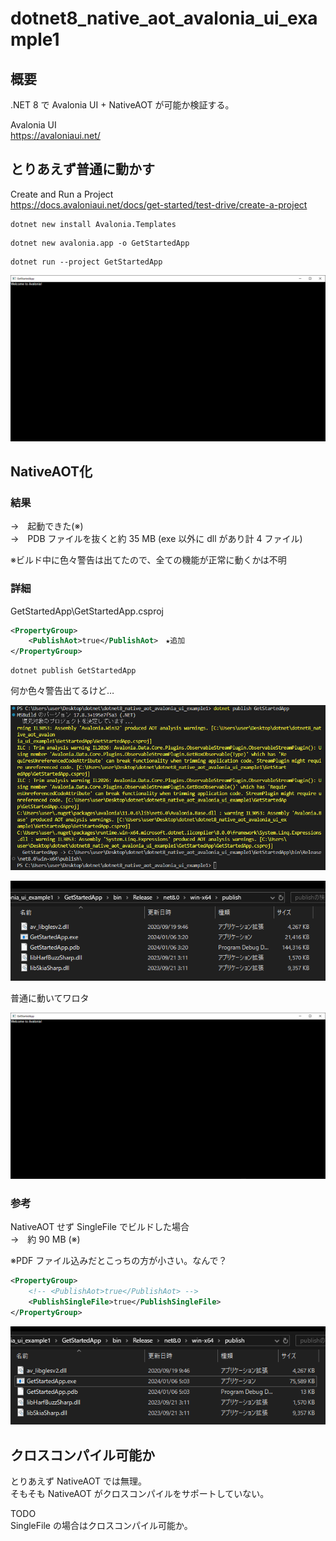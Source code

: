# dotnet8_native_aot_avalonia_ui_example1

## 概要

.NET 8 で Avalonia UI + NativeAOT が可能か検証する。  

Avalonia UI  
https://avaloniaui.net/  

## とりあえず普通に動かす

Create and Run a Project  
https://docs.avaloniaui.net/docs/get-started/test-drive/create-a-project

```
dotnet new install Avalonia.Templates
```

```
dotnet new avalonia.app -o GetStartedApp
```

```
dotnet run --project GetStartedApp
```

![実行結果イメージ](doc/image/2024-01-06-03-13-51.png)

## NativeAOT化

### 結果  
→　起動できた(※)  
→　PDB ファイルを抜くと約 35 MB (exe 以外に dll があり計 4 ファイル) 

※ビルド中に色々警告は出てたので、全ての機能が正常に動くかは不明

### 詳細

GetStartedApp\GetStartedApp.csproj
```xml
<PropertyGroup>
    <PublishAot>true</PublishAot>　★追加
</PropertyGroup>
```

```
dotnet publish GetStartedApp
```
何か色々警告出てるけど…

![](doc/image/2024-01-06-03-23-52.png)

![](doc/image/2024-01-06-03-25-24.png)

普通に動いてワロタ

![](doc/image/2024-01-06-03-26-28.png)

### 参考

NativeAOT せず SingleFile でビルドした場合  
→　約 90 MB (※)

※PDF ファイル込みだとこっちの方が小さい。なんで？

```xml
<PropertyGroup>
    <!-- <PublishAot>true</PublishAot> -->
    <PublishSingleFile>true</PublishSingleFile>
</PropertyGroup>
```

![](doc/image/2024-01-06-05-04-57.png)

## クロスコンパイル可能か

とりあえず NativeAOT では無理。  
そもそも NativeAOT がクロスコンパイルをサポートしていない。

TODO  
SingleFile の場合はクロスコンパイル可能か。